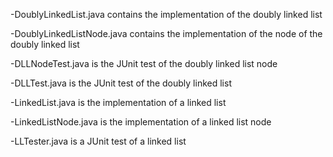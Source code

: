-DoublyLinkedList.java contains the implementation of the doubly linked list 

-DoublyLinkedListNode.java contains the implementation of the node of the doubly linked list

-DLLNodeTest.java is the JUnit test of the doubly linked list node

-DLLTest.java is the JUnit test of the doubly linked list 

-LinkedList.java is the implementation of a linked list

-LinkedListNode.java is the implementation of a linked list node

-LLTester.java is a JUnit test of a linked list 
